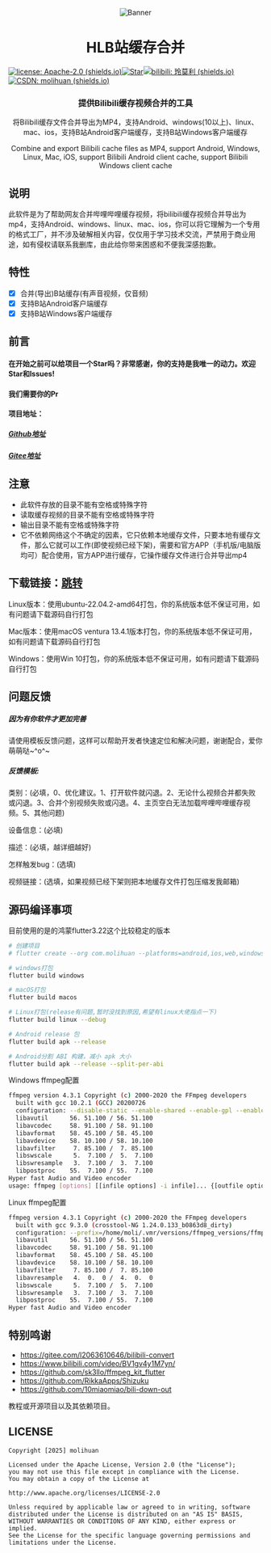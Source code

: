 

<p align="center">
<img src="https://s2.loli.net/2022/12/14/WoYwfehDNHbMzIZ.png" alt="Banner" />
</p>
<h1 align="center">HLB站缓存合并</h1>

[![license: Apache-2.0 (shields.io)](https://img.shields.io/badge/license-Apache--2.0-brightgreen)](https://github.com/molihuan/mlhfileselectorlib/blob/master/LICENSE)[![Star](https://img.shields.io/github/stars/molihuan/hlbmerge_flutter.svg)](https://github.com/molihuan/hlbmerge_flutter)[![bilibili: 玲莫利 (shields.io)](https://img.shields.io/badge/bilibili-玲莫利-orange)](https://space.bilibili.com/454222981)[![CSDN: molihuan (shields.io)](https://img.shields.io/badge/CSDN-molihuan-blue)](https://blog.csdn.net/molihuan)

<h3 align="center">提供Bilibili缓存视频合并的工具</h3>
<p align="center">将Bilibili缓存文件合并导出为MP4，支持Android、windows(10以上)、linux、mac、ios，支持B站Android客户端缓存，支持B站Windows客户端缓存</p>
<p align="center">Combine and export Bilibili cache files as MP4, support Android, Windows, Linux, Mac, iOS, support Bilibili Android client cache, support Bilibili Windows client cache</p>

## 说明

此软件是为了帮助网友合并哔哩哔哩缓存视频，将bilibili缓存视频合并导出为mp4，支持Android、windows、linux、mac、ios，你可以将它理解为一个专用的格式工厂，并不涉及破解相关内容，仅仅用于学习技术交流，严禁用于商业用途，如有侵权请联系我删库，由此给你带来困惑和不便我深感抱歉。

## 特性

- [x] 合并(导出)B站缓存(有声音视频，仅音频)
- [x] 支持B站Android客户端缓存
- [x] 支持B站Windows客户端缓存

## 前言

#### 在开始之前可以给项目一个Star吗？非常感谢，你的支持是我唯一的动力。欢迎Star和Issues!

#### 我们需要你的Pr

#### 项目地址：
##### [Github地址](https://github.com/molihuan/hlbmerge_flutter)
##### [Gitee地址](https://gitee.com/molihuan/hlbmerge_flutter)

## 注意

- 此软件存放的目录不能有空格或特殊字符
- 读取缓存视频的目录不能有空格或特殊字符
- 输出目录不能有空格或特殊字符
- 它不依赖网络这个不确定的因素，它只依赖本地缓存文件，只要本地有缓存文件，那么它就可以工作(即使视频已经下架)，需要和官方APP（手机版/电脑版均可）配合使用，官方APP进行缓存，它操作缓存文件进行合并导出mp4

## 下载链接：[跳转](https://github.com/molihuan/hlbmerge_flutter/releases)

Linux版本：使用ubuntu-22.04.2-amd64打包，你的系统版本低不保证可用，如有问题请下载源码自行打包

Mac版本：使用macOS ventura 13.4.1版本打包，你的系统版本低不保证可用，如有问题请下载源码自行打包

Windows：使用Win 10打包，你的系统版本低不保证可用，如有问题请下载源码自行打包

## 问题反馈

##### 因为有你软件才更加完善

请使用模板反馈问题，这样可以帮助开发者快速定位和解决问题，谢谢配合，爱你萌萌哒~^o^~

##### 反馈模板:

类别：(必填，0、优化建议。1、打开软件就闪退。2、无论什么视频合并都失败或闪退。3、合并个别视频失败或闪退。4、主页空白无法加载哔哩哔哩缓存视频。5、其他问题)

设备信息：(必填)

描述：(必填，越详细越好)

怎样触发bug：(选填)

视频链接：(选填，如果视频已经下架则把本地缓存文件打包压缩发我邮箱)

## 源码编译事项
目前使用的是的鸿蒙flutter3.22这个比较稳定的版本

```sh
# 创建项目
# flutter create --org com.molihuan --platforms=android,ios,web,windows,macos,linux,ohos hlbmerge

# windows打包
flutter build windows

# macOS打包
flutter build macos

# Linux打包(release有问题,暂时没找到原因,希望有linux大佬指点一下)
flutter build linux --debug

# Android release 包
flutter build apk --release

# Android分割 ABI 构建，减小 apk 大小
flutter build apk --release --split-per-abi

```
Windows ffmpeg配置
```sh
ffmpeg version 4.3.1 Copyright (c) 2000-2020 the FFmpeg developers
  built with gcc 10.2.1 (GCC) 20200726
  configuration: --disable-static --enable-shared --enable-gpl --enable-version3 --enable-sdl2 --enable-fontconfig --enable-gnutls --enable-iconv --enable-libass --enable-libdav1d --enable-libbluray --enable-libfreetype --enable-libmp3lame --enable-libopencore-amrnb --enable-libopencore-amrwb --enable-libopenjpeg --enable-libopus --enable-libshine --enable-libsnappy --enable-libsoxr --enable-libsrt --enable-libtheora --enable-libtwolame --enable-libvpx --enable-libwavpack --enable-libwebp --enable-libx264 --enable-libx265 --enable-libxml2 --enable-libzimg --enable-lzma --enable-zlib --enable-gmp --enable-libvidstab --enable-libvmaf --enable-libvorbis --enable-libvo-amrwbenc --enable-libmysofa --enable-libspeex --enable-libxvid --enable-libaom --enable-libgsm --enable-librav1e --disable-w32threads --enable-libmfx --enable-ffnvcodec --enable-cuda-llvm --enable-cuvid --enable-d3d11va --enable-nvenc --enable-nvdec --enable-dxva2 --enable-avisynth --enable-libopenmpt --enable-amf
  libavutil      56. 51.100 / 56. 51.100
  libavcodec     58. 91.100 / 58. 91.100
  libavformat    58. 45.100 / 58. 45.100
  libavdevice    58. 10.100 / 58. 10.100
  libavfilter     7. 85.100 /  7. 85.100
  libswscale      5.  7.100 /  5.  7.100
  libswresample   3.  7.100 /  3.  7.100
  libpostproc    55.  7.100 / 55.  7.100
Hyper fast Audio and Video encoder
usage: ffmpeg [options] [[infile options] -i infile]... {[outfile options] outfile}
```
Linux ffmpeg配置
```sh
ffmpeg version 4.3.1 Copyright (c) 2000-2020 the FFmpeg developers
  built with gcc 9.3.0 (crosstool-NG 1.24.0.133_b0863d8_dirty)
  configuration: --prefix=/home/moli/.vmr/versions/ffmpeg_versions/ffmpeg-4.3.1 --cc=/home/conda/feedstock_root/build_artifacts/ffmpeg_1609680890771/_build_env/bin/x86_64-conda-linux-gnu-cc --disable-doc --disable-openssl --enable-avresample --enable-gnutls --enable-gpl --enable-hardcoded-tables --enable-libfreetype --enable-libopenh264 --enable-libx264 --enable-pic --enable-pthreads --enable-shared --enable-static --enable-version3 --enable-zlib --enable-libmp3lame --pkg-config=/home/conda/feedstock_root/build_artifacts/ffmpeg_1609680890771/_build_env/bin/pkg-config
  libavutil      56. 51.100 / 56. 51.100
  libavcodec     58. 91.100 / 58. 91.100
  libavformat    58. 45.100 / 58. 45.100
  libavdevice    58. 10.100 / 58. 10.100
  libavfilter     7. 85.100 /  7. 85.100
  libavresample   4.  0.  0 /  4.  0.  0
  libswscale      5.  7.100 /  5.  7.100
  libswresample   3.  7.100 /  3.  7.100
  libpostproc    55.  7.100 / 55.  7.100
Hyper fast Audio and Video encoder
```

## 特别鸣谢

- https://gitee.com/l2063610646/bilibili-convert
- https://www.bilibili.com/video/BV1gv4y1M7yn/
- https://github.com/sk3llo/ffmpeg_kit_flutter
- https://github.com/RikkaApps/Shizuku
- https://github.com/10miaomiao/bili-down-out

教程或开源项目以及其依赖项目。

## LICENSE

```
Copyright [2025] molihuan

Licensed under the Apache License, Version 2.0 (the "License");
you may not use this file except in compliance with the License.
You may obtain a copy of the License at

http://www.apache.org/licenses/LICENSE-2.0

Unless required by applicable law or agreed to in writing, software
distributed under the License is distributed on an "AS IS" BASIS,
WITHOUT WARRANTIES OR CONDITIONS OF ANY KIND, either express or implied.
See the License for the specific language governing permissions and
limitations under the License.
```


